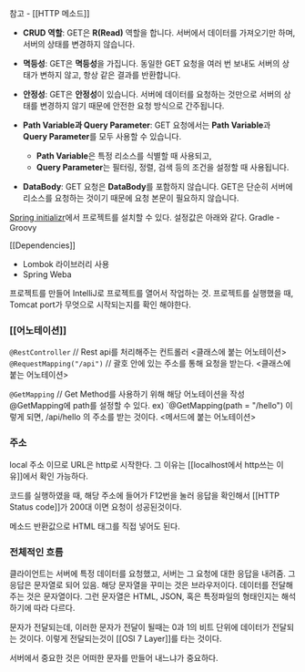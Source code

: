 참고 - [[HTTP 메소드]]

- **CRUD 역할**: GET은 **R(Read)** 역할을 합니다. 서버에서 데이터를 가져오기만 하며, 서버의 상태를 변경하지 않습니다.
    
- **멱등성**: GET은 **멱등성**을 가집니다. 동일한 GET 요청을 여러 번 보내도 서버의 상태가 변하지 않고, 항상 같은 결과를 반환합니다.
    
- **안정성**: GET은 **안정성**이 있습니다. 서버에 데이터를 요청하는 것만으로 서버의 상태를 변경하지 않기 때문에 안전한 요청 방식으로 간주됩니다.
    
- **Path Variable과 Query Parameter**: GET 요청에서는 **Path Variable**과 **Query Parameter**를 모두 사용할 수 있습니다.
    
    - **Path Variable**은 특정 리소스를 식별할 때 사용되고,
    - **Query Parameter**는 필터링, 정렬, 검색 등의 조건을 설정할 때 사용됩니다.
- **DataBody**: GET 요청은 **DataBody**를 포함하지 않습니다. GET은 단순히 서버에 리소스를 요청하는 것이기 때문에 요청 본문이 필요하지 않습니다.


[Spring initializr](https://start.spring.io/)에서 프로젝트를 설치할 수 있다.
설정값은 아래와 같다.
Gradle - Groovy

[[Dependencies]]
- Lombok 라이브러리 사용
- Spring Weba

프로젝트를 만들어 IntelliJ로 프로젝트를 열어서 작업하는 것.
프로젝트를 실행했을 때, Tomcat port가 무엇으로 시작되는지를 확인 해야한다.


### [[어노테이션]]
`@RestController`
	// Rest api를 처리해주는 컨트롤러
	<클래스에 붙는 어노테이션>
`@RequestMapping("/api")`
	// 괄호 안에 있는 주소를 통해 요청을 받는다.
	<클래스에 붙는 어노테이션>

`@GetMapping`
	// Get Method를 사용하기 위해 해당 어노테이션을 작성
	@GetMapping에 path를 설정할 수 있다.
	ex) `@GetMapping(path = "/hello")
	이렇게 되면, /api/hello 의 주소를 받는 것이다.
	<메서드에 붙는 어노테이션>

### 주소
local 주소 이므로 URL은 http로 시작한다. 그 이유는 [[localhost에서 http쓰는 이유]]에서 확인 가능하다.

코드를 실행하였을 때, 해당 주소에 들어가 F12번을 눌러 응답을 확인해서 [[HTTP Status code]]가 200대 이면 요청이 성공된것이다.

메소드 반환값으로 HTML 태그를 직접 넣어도 된다.


### 전체적인 흐름
클라이언트는 서버에 특정 데이터를 요청했고, 서버는 그 요청에 대한 응답을 내려줌.
그 응답은 문자열로 되어 있음. 해당 문자열을 꾸미는 것은 브라우저이다.
데이터를 전달해주는 것은 문자열이다. 그런 문자열은 HTML, JSON, 혹은 특정파일의 형태인지는 해석하기에 따라 다르다.

문자가 전달되는데, 이러한 문자가 전달이 될때는 0과 1의 비트 단위에 데이터가 전달되는 것이다.
이렇게 전달되는것이 [[OSI 7 Layer]]를 타는 것이다.

서버에서 중요한 것은 어떠한 문자를 만들어 내느냐가 중요하다.


